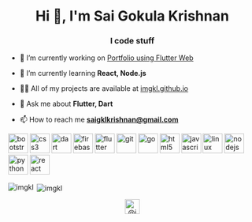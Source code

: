 <h1 align="center">Hi 👋, I'm Sai Gokula Krishnan</h1>
<h3 align="center">I code stuff</h3>

- 🔭 I’m currently working on [Portfolio using Flutter Web](https://imgkl.github.io)

- 🌱 I’m currently learning **React, Node.js**

- 👨‍💻 All of my projects are available at [imgkl.github.io](https://imgkl.github.io)

- 💬 Ask me about **Flutter, Dart**

- 📫 How to reach me **saigklkrishnan@gmail.com**

<p align="left"><img src="https://devicons.github.io/devicon/devicon.git/icons/bootstrap/bootstrap-plain.svg" alt="bootstrap" width="40" height="40"/> <img src="https://devicons.github.io/devicon/devicon.git/icons/css3/css3-original-wordmark.svg" alt="css3" width="40" height="40"/> <img src="https://www.vectorlogo.zone/logos/dartlang/dartlang-icon.svg" alt="dart" width="40" height="40"/> <img src="https://www.vectorlogo.zone/logos/firebase/firebase-icon.svg" alt="firebase" width="40" height="40"/> <img src="https://www.vectorlogo.zone/logos/flutterio/flutterio-icon.svg" alt="flutter" width="40" height="40"/> <img src="https://www.vectorlogo.zone/logos/git-scm/git-scm-icon.svg" alt="git" width="40" height="40"/> <img src="https://devicons.github.io/devicon/devicon.git/icons/go/go-original.svg" alt="go" width="40" height="40"/> <img src="https://devicons.github.io/devicon/devicon.git/icons/html5/html5-original-wordmark.svg" alt="html5" width="40" height="40"/> <img src="https://devicons.github.io/devicon/devicon.git/icons/javascript/javascript-original.svg" alt="javascript" width="40" height="40"/> <img src="https://devicons.github.io/devicon/devicon.git/icons/linux/linux-original.svg" alt="linux" width="40" height="40"/> <img src="https://devicons.github.io/devicon/devicon.git/icons/nodejs/nodejs-original-wordmark.svg" alt="nodejs" width="40" height="40"/> <img src="https://devicons.github.io/devicon/devicon.git/icons/python/python-original.svg" alt="python" width="40" height="40"/> <img src="https://devicons.github.io/devicon/devicon.git/icons/react/react-original-wordmark.svg" alt="react" width="40" height="40"/></p><p><img align="left" src="https://github-readme-stats.vercel.app/api/top-langs/?username=imgkl&layout=compact&hide=html" alt="imgkl" /></p>

<p>&nbsp;<img align="center" src="https://github-readme-stats.vercel.app/api?username=imgkl&show_icons=true&include_all_commits=true&count_private=true" alt="imgkl" /></p>

<p align="center">
<a href="https://twitter.com/@im_gkl" target="blank"><img align="center" src="https://cdn.jsdelivr.net/npm/simple-icons@3.0.1/icons/twitter.svg" alt="@im_gkl" height="30" width="30" /></a>
</p>
